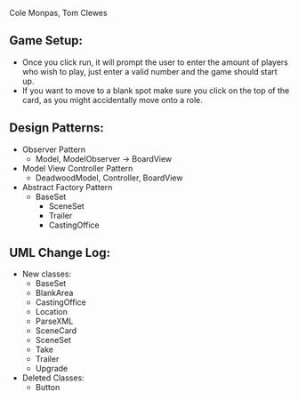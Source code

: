Cole Monpas, Tom Clewes

## Game Setup:
+ Once you click run, it will prompt the user to enter the amount of players who wish to play, just enter a valid number and the game should start up.
+ If you want to move to a blank spot make sure you click on the top of the card, as you might accidentally move onto a role. 

## Design Patterns:
+ Observer Pattern
    * Model, ModelObserver -> BoardView
+ Model View Controller Pattern
    * DeadwoodModel, Controller, BoardView
+ Abstract Factory Pattern
    * BaseSet
        - SceneSet
        - Trailer
        - CastingOffice
    
## UML Change Log:
+ New classes: 
    * BaseSet
    * BlankArea
    * CastingOffice
    * Location
    * ParseXML
    * SceneCard
    * SceneSet
    * Take
    * Trailer
    * Upgrade
+ Deleted Classes:
    * Button